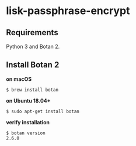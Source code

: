 # lisk-passphrase-encrypt

## Requirements

Python 3 and Botan 2.

## Install Botan 2

**on macOS**

```
$ brew install botan
```

**on Ubuntu 18.04+**

```
$ sudo apt-get install botan
```

**verify installation**

```
$ botan version
2.6.0
```
